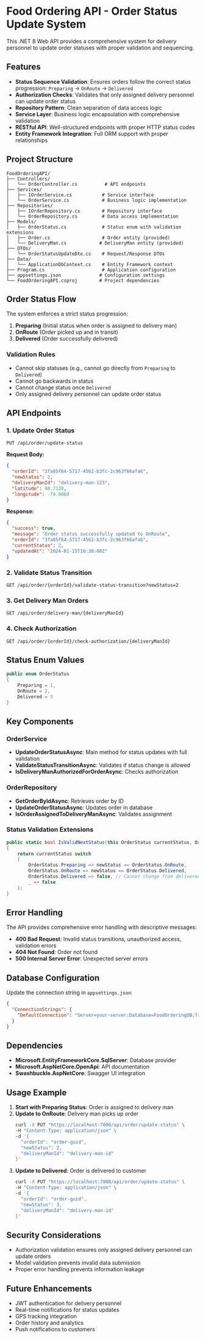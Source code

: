 # Food Ordering API - Order Status Update System

This .NET 8 Web API provides a comprehensive system for delivery personnel to update order statuses with proper validation and sequencing.

## Features

- **Status Sequence Validation**: Ensures orders follow the correct status progression: `Preparing` → `OnRoute` → `Delivered`
- **Authorization Checks**: Validates that only assigned delivery personnel can update order status
- **Repository Pattern**: Clean separation of data access logic
- **Service Layer**: Business logic encapsulation with comprehensive validation
- **RESTful API**: Well-structured endpoints with proper HTTP status codes
- **Entity Framework Integration**: Full ORM support with proper relationships

## Project Structure

```
FoodOrderingAPI/
├── Controllers/
│   └── OrderController.cs          # API endpoints
├── Services/
│   ├── IOrderService.cs           # Service interface
│   └── OrderService.cs            # Business logic implementation
├── Repositories/
│   ├── IOrderRepository.cs        # Repository interface
│   └── OrderRepository.cs         # Data access implementation
├── Models/
│   ├── OrderStatus.cs             # Status enum with validation extensions
│   ├── Order.cs                   # Order entity (provided)
│   └── DeliveryMan.cs            # DeliveryMan entity (provided)
├── DTOs/
│   └── OrderStatusUpdateDto.cs    # Request/Response DTOs
├── Data/
│   └── ApplicationDbContext.cs    # Entity Framework context
├── Program.cs                     # Application configuration
├── appsettings.json              # Configuration settings
└── FoodOrderingAPI.csproj        # Project dependencies
```

## Order Status Flow

The system enforces a strict status progression:

1. **Preparing** (Initial status when order is assigned to delivery man)
2. **OnRoute** (Order picked up and in transit)
3. **Delivered** (Order successfully delivered)

### Validation Rules

- Cannot skip statuses (e.g., cannot go directly from `Preparing` to `Delivered`)
- Cannot go backwards in status
- Cannot change status once `Delivered`
- Only assigned delivery personnel can update order status

## API Endpoints

### 1. Update Order Status
```
PUT /api/order/update-status
```

**Request Body:**
```json
{
  "orderId": "3fa85f64-5717-4562-b3fc-2c963f66afa6",
  "newStatus": 2,
  "deliveryManId": "delivery-man-123",
  "latitude": 40.7128,
  "longitude": -74.0060
}
```

**Response:**
```json
{
  "success": true,
  "message": "Order status successfully updated to OnRoute",
  "orderId": "3fa85f64-5717-4562-b3fc-2c963f66afa6",
  "currentStatus": 2,
  "updatedAt": "2024-01-15T10:30:00Z"
}
```

### 2. Validate Status Transition
```
GET /api/order/{orderId}/validate-status-transition?newStatus=2
```

### 3. Get Delivery Man Orders
```
GET /api/order/delivery-man/{deliveryManId}
```

### 4. Check Authorization
```
GET /api/order/{orderId}/check-authorization/{deliveryManId}
```

## Status Enum Values

```csharp
public enum OrderStatus
{
    Preparing = 1,
    OnRoute = 2,
    Delivered = 3
}
```

## Key Components

### OrderService
- **UpdateOrderStatusAsync**: Main method for status updates with full validation
- **ValidateStatusTransitionAsync**: Validates if status change is allowed
- **IsDeliveryManAuthorizedForOrderAsync**: Checks authorization

### OrderRepository
- **GetOrderByIdAsync**: Retrieves order by ID
- **UpdateOrderStatusAsync**: Updates order in database
- **IsOrderAssignedToDeliveryManAsync**: Validates assignment

### Status Validation Extensions
```csharp
public static bool IsValidNextStatus(this OrderStatus currentStatus, OrderStatus newStatus)
{
    return currentStatus switch
    {
        OrderStatus.Preparing => newStatus == OrderStatus.OnRoute,
        OrderStatus.OnRoute => newStatus == OrderStatus.Delivered,
        OrderStatus.Delivered => false, // Cannot change from delivered
        _ => false
    };
}
```

## Error Handling

The API provides comprehensive error handling with descriptive messages:

- **400 Bad Request**: Invalid status transitions, unauthorized access, validation errors
- **404 Not Found**: Order not found
- **500 Internal Server Error**: Unexpected server errors

## Database Configuration

Update the connection string in `appsettings.json`:

```json
{
  "ConnectionStrings": {
    "DefaultConnection": "Server=your-server;Database=FoodOrderingDB;Trusted_Connection=true;"
  }
}
```

## Dependencies

- **Microsoft.EntityFrameworkCore.SqlServer**: Database provider
- **Microsoft.AspNetCore.OpenApi**: API documentation
- **Swashbuckle.AspNetCore**: Swagger UI integration

## Usage Example

1. **Start with Preparing Status**: Order is assigned to delivery man
2. **Update to OnRoute**: Delivery man picks up order
   ```bash
   curl -X PUT "https://localhost:7000/api/order/update-status" \
   -H "Content-Type: application/json" \
   -d '{
     "orderId": "order-guid",
     "newStatus": 2,
     "deliveryManId": "delivery-man-id"
   }'
   ```
3. **Update to Delivered**: Order is delivered to customer
   ```bash
   curl -X PUT "https://localhost:7000/api/order/update-status" \
   -H "Content-Type: application/json" \
   -d '{
     "orderId": "order-guid",
     "newStatus": 3,
     "deliveryManId": "delivery-man-id"
   }'
   ```

## Security Considerations

- Authorization validation ensures only assigned delivery personnel can update orders
- Model validation prevents invalid data submission
- Proper error handling prevents information leakage

## Future Enhancements

- JWT authentication for delivery personnel
- Real-time notifications for status updates
- GPS tracking integration
- Order history and analytics
- Push notifications to customers